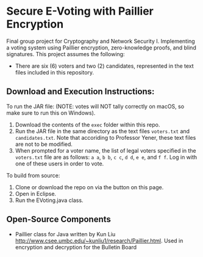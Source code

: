 # Secure E-Voting with Paillier Encryption

Final group project for Cryptography and Network Security I. Implementing a voting system using Paillier encryption, zero-knowledge proofs, and blind signatures. This project assumes the following:

* There are six (6) voters and two (2) candidates, represented in the text files included in this repository.

Download and Execution Instructions:
------------------------------------

To run the JAR file: (NOTE: votes will NOT tally correctly on macOS, so make sure to run this on Windows).

1. Download the contents of the ```exec``` folder within this repo.
2. Run the JAR file in the same directory as the text files ```voters.txt``` and ```candidates.txt```. Note that accoriding to Professor Yener, these text files are not to be modified.
3. When prompted for a voter name, the list of legal voters specified in the ```voters.txt``` file are as follows: ```a a```, ```b b```, ```c c```, ```d d```, ```e e```, and ```f f```. Log in with one of these users in order to vote.

To build from source:

1. Clone or download the repo on via the button on this page.
2. Open in Eclipse.
3. Run the EVoting.java class.


Open-Source Components
----------------------

* Paillier class for Java written by Kun Liu <http://www.csee.umbc.edu/~kunliu1/research/Paillier.html>. Used in encryption and decryption for the Bulletin Board 